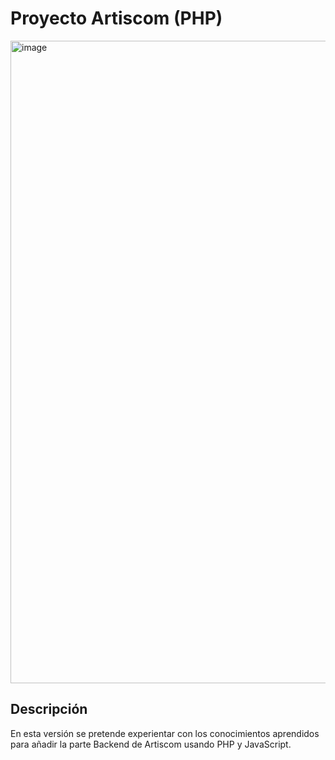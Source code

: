 # Proyecto Artiscom (PHP)

<img width="1028" alt="image" src="https://github.com/user-attachments/assets/2db7c2c4-c886-46ff-be56-1ea065df0edc">

## Descripción

En esta versión se pretende experientar con los conocimientos aprendidos para añadir la parte Backend de Artiscom usando PHP y JavaScript.
